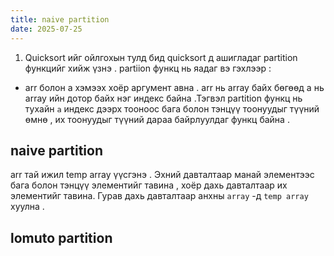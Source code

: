 ```yaml
---
title: naive partition
date: 2025-07-25
---
```


1. Quicksort ийг ойлгохын тулд бид quicksort д ашигладаг partition функцийг хийж үзнэ . partiion функц нь яадаг вэ гэхлээр :

- arr болон a хэмээх хоёр аргумент авна . arr нь array байх бөгөөд a нь array ийн дотор байх нэг индекс байна .Тэгвэл partition функц нь тухайн `a` индекс дээрх тооноос бага болон тэнцүү тоонуудыг түүний өмнө , их тоонуудыг түүний дараа байрлуулдаг функц байна .

## naive partition

arr тай ижил temp array үүсгэнэ . Эхний давталтаар манай элементээс бага болон тэнцүү элементийг тавина , хоёр дахь давталтаар их элементийг тавина. Гурав дахь давталтаар анхны `array` -д `temp array` хуулна .

## lomuto partition
